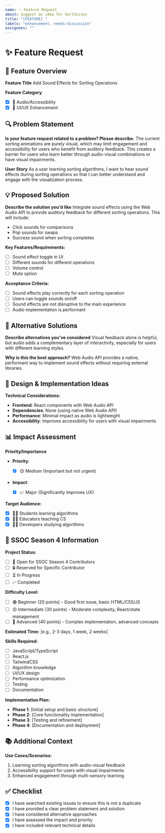 ```yaml
---
name: ✨ Feature Request
about: Suggest an idea for SortVision
title: "[FEATURE] "
labels: "enhancement, needs-discussion"
assignees: ""
---
```


# ✨ Feature Request

## 🎯 Feature Overview

**Feature Title**
Add Sound Effects for Sorting Operations

**Feature Category**

- [x] 🎵 Audio/Accessibility
- [x] 🎨 UI/UX Enhancement

## 🔍 Problem Statement

**Is your feature request related to a problem? Please describe.**
The current sorting animations are purely visual, which may limit engagement and accessibility for users who benefit from auditory feedback. This creates a barrier for users who learn better through audio-visual combinations or have visual impairments.

**User Story**
As a user learning sorting algorithms, I want to hear sound effects during sorting operations so that I can better understand and engage with the visualization process.

## 💡 Proposed Solution

**Describe the solution you'd like**
Integrate sound effects using the Web Audio API to provide auditory feedback for different sorting operations. This will include:

- Click sounds for comparisons
- Pop sounds for swaps
- Success sound when sorting completes

**Key Features/Requirements:**

- [ ] Sound effect toggle in UI
- [ ] Different sounds for different operations
- [ ] Volume control
- [ ] Mute option

**Acceptance Criteria:**

- [ ] Sound effects play correctly for each sorting operation
- [ ] Users can toggle sounds on/off
- [ ] Sound effects are not disruptive to the main experience
- [ ] Audio implementation is performant

## 🔄 Alternative Solutions

**Describe alternatives you've considered**
Visual feedback alone is helpful, but audio adds a complementary layer of interactivity, especially for users with different learning styles.

**Why is this the best approach?**
Web Audio API provides a native, performant way to implement sound effects without requiring external libraries.

## 🎨 Design & Implementation Ideas

**Technical Considerations:**

- **Frontend**: React components with Web Audio API
- **Dependencies**: None (using native Web Audio API)
- **Performance**: Minimal impact as audio is lightweight
- **Accessibility**: Improves accessibility for users with visual impairments

## 📊 Impact Assessment

**Priority/Importance**

- **Priority**:

  - [x] 🟡 Medium (Important but not urgent)

- **Impact**:
  - [x] 📈 Major (Significantly improves UX)

**Target Audience:**

- [x] 👨‍🎓 Students learning algorithms
- [x] 👩‍🏫 Educators teaching CS
- [x] 👨‍💻 Developers studying algorithms

## 🎯 SSOC Season 4 Information

**Project Status:**

- [ ] 🎯 Open for SSOC Season 4 Contributors
- [ ] 🔒 Reserved for Specific Contributor
- [ ] ⏳ In Progress
- [ ] ✅ Completed

**Difficulty Level:**

- [ ] 🟢 Beginner (20 points) - Good first issue, basic HTML/CSS/JS
- [ ] 🟡 Intermediate (30 points) - Moderate complexity, React/state management
- [ ] 🔴 Advanced (40 points) - Complex implementation, advanced concepts

**Estimated Time:** [e.g., 2-3 days, 1 week, 2 weeks]

**Skills Required:**

- [ ] JavaScript/TypeScript
- [ ] React.js
- [ ] TailwindCSS
- [ ] Algorithm knowledge
- [ ] UI/UX design
- [ ] Performance optimization
- [ ] Testing
- [ ] Documentation

**Implementation Plan:**

- **Phase 1**: [Initial setup and basic structure]
- **Phase 2**: [Core functionality implementation]
- **Phase 3**: [Testing and refinement]
- **Phase 4**: [Documentation and deployment]

## 📚 Additional Context

**Use Cases/Scenarios:**

1. Learning sorting algorithms with audio-visual feedback
2. Accessibility support for users with visual impairments
3. Enhanced engagement through multi-sensory learning

## ✅ Checklist

- [x] I have searched existing issues to ensure this is not a duplicate
- [x] I have provided a clear problem statement and solution
- [x] I have considered alternative approaches
- [x] I have assessed the impact and priority
- [x] I have included relevant technical details
